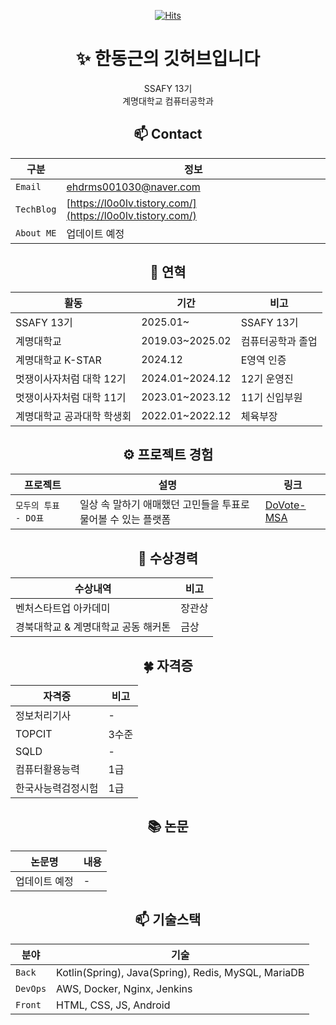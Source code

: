 <div align="center">

[![Hits](https://hits.seeyoufarm.com/api/count/incr/badge.svg?url=https%3A%2F%2Fgithub.com%2Fl0o0lv&count_bg=%2379C83D&title_bg=%23555555&icon=&icon_color=%23E7E7E7&title=%EB%B0%A9%EB%AC%B8%EC%9E%90%EC%88%98&edge_flat=false)](https://hits.seeyoufarm.com)

# ✨  한동근의 깃허브입니다
SSAFY 13기  
계명대학교 컴퓨터공학과  

## 📫 Contact  

| 구분 | 정보 |
|---|---|
| `Email` | ehdrms001030@naver.com |
| `TechBlog` | [https://l0o0lv.tistory.com/](https://l0o0lv.tistory.com/) |
| `About ME` | 업데이트 예정 |

## 👋 연혁  

| 활동 | 기간 | 비고 |  
|---|---|---|  
| SSAFY 13기 | 2025.01~ | SSAFY 13기 |  
| 계명대학교 | 2019.03~2025.02 | 컴퓨터공학과 졸업 |  
| 계명대학교 K-STAR | 2024.12 |E영역 인증 |  
| 멋쟁이사자처럼 대학 12기 | 2024.01~2024.12 | 12기 운영진 |  
| 멋쟁이사자처럼 대학 11기 | 2023.01~2023.12 | 11기 신입부원 |  
| 계명대학교 공과대학 학생회 | 2022.01~2022.12 | 체육부장 |  

## ⚙ 프로젝트 경험  

| 프로젝트 | 설명 |  링크
|---|---|---|  
| `모두의 투표 - DO표` | 일상 속 말하기 애매했던 고민들을 투표로 물어볼 수 있는 플랫폼 | [DoVote-MSA](https://github.com/l0o0lv/DoVote-MSA) |  

## 🎉 수상경력  

| 수상내역 | 비고 |  
|---|---|  
| 벤처스타트업 아카데미 | 장관상 |  
| 경북대학교 & 계명대학교 공동 해커톤 | 금상 |  

## 🍀 자격증  

| 자격증 | 비고 |  
|---|---|  
| 정보처리기사 | - |  
| TOPCIT | 3수준 |  
| SQLD | - |  
| 컴퓨터활용능력 | 1급 |  
| 한국사능력검정시험 | 1급 |  

## 📚 논문  

| 논문명 | 내용 |  
|---|---|  
| 업데이트 예정 | - |  

## 📫 기술스택  

| 분야 | 기술 |
|---|---|
| `Back` | Kotlin(Spring), Java(Spring), Redis, MySQL, MariaDB |
| `DevOps` | AWS, Docker, Nginx, Jenkins |
| `Front` | HTML, CSS, JS, Android |

</div>
